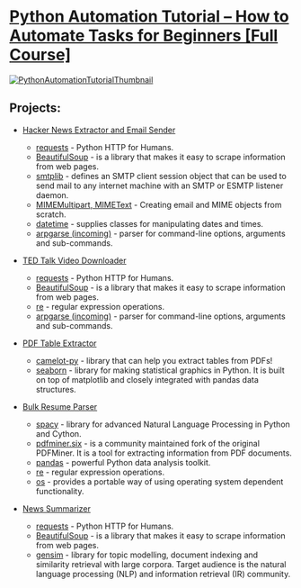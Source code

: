 # [Python Automation Tutorial – How to Automate Tasks for Beginners [Full Course]](https://youtu.be/s8XjEuplx_U)

[![PythonAutomationTutorialThumbnail](https://i3.ytimg.com/vi/s8XjEuplx_U/mqdefault.jpg)](https://youtu.be/s8XjEuplx_U)

## Projects:
- [Hacker News Extractor and Email Sender](Hacker_News_Extractor_and_Email_Sender/hacker_news_extractor_and_email_sender.py)
  * [requests](https://pypi.org/project/requests/) - Python HTTP for Humans.
  * [BeautifulSoup](https://pypi.org/project/beautifulsoup4/) - is a library that makes it easy to scrape information from web pages.
  * [smtplib](https://docs.python.org/3/library/smtplib.html) - defines an SMTP client session object that can be used to send mail to any internet machine with an SMTP or ESMTP listener daemon.
  * [MIMEMultipart, MIMEText](https://docs.python.org/3/library/email.mime.html) - Creating email and MIME objects from scratch.
  * [datetime](https://docs.python.org/3/library/datetime.html) - supplies classes for manipulating dates and times.
  * [arpgarse (incoming)](https://docs.python.org/3/library/argparse.html) - parser for command-line options, arguments and sub-commands.

- [TED Talk Video Downloader](TED_Talk_Video_Downloader/ted_talk_video_downloader.py)
  * [requests](https://pypi.org/project/requests/) - Python HTTP for Humans.
  * [BeautifulSoup](https://pypi.org/project/beautifulsoup4/) - is a library that makes it easy to scrape information from web pages. 
  * [re](https://docs.python.org/3/library/re.html) - regular expression operations.
  * [arpgarse (incoming)](https://docs.python.org/3/library/argparse.html) - parser for command-line options, arguments and sub-commands.

- [PDF Table Extractor](Table_Extractor/Extracting_Table_from_PDF_UN_HDI_report.ipynb)
  * [camelot-py](https://pypi.org/project/camelot-py/) - library that can help you extract tables from PDFs!
  * [seaborn](https://pypi.org/project/seaborn/) - library for making statistical graphics in Python. It is built on top of matplotlib and closely integrated with pandas data structures.

- [Bulk Resume Parser](Bulk_Resume_Parser/resume_parsing.ipynb)
  * [spacy](https://pypi.org/project/spacy/) - library for advanced Natural Language Processing in Python and Cython.
  * [pdfminer.six](https://pypi.org/project/pdfminer.six/) - is a community maintained fork of the original PDFMiner. It is a tool for extracting information from PDF documents.
  * [pandas](https://pypi.org/project/pandas/) - powerful Python data analysis toolkit.
  * [re](https://docs.python.org/3/library/re.html) - regular expression operations.
  * [os](https://docs.python.org/3/library/os.html) - provides a portable way of using operating system dependent functionality.

- [News Summarizer](News_Summarizer/news_summarization_with_gensim.ipynb)
  * [requests](https://pypi.org/project/requests/) - Python HTTP for Humans.
  * [BeautifulSoup](https://pypi.org/project/beautifulsoup4/) - is a library that makes it easy to scrape information from web pages.
  * [gensim](https://pypi.org/project/gensim/) - library for topic modelling, document indexing and similarity retrieval with large corpora. Target audience is the natural language processing (NLP) and information retrieval (IR) community.
